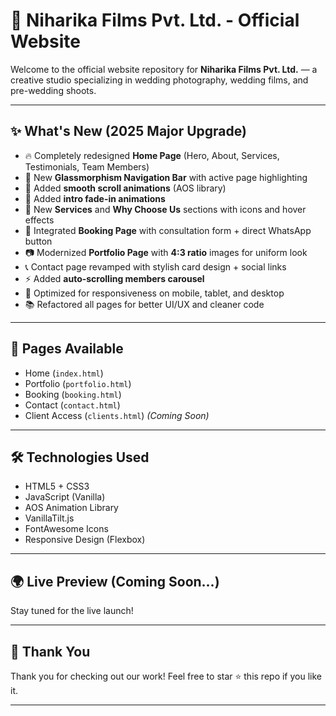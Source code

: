 # 📸 Niharika Films Pvt. Ltd. - Official Website

Welcome to the official website repository for **Niharika Films Pvt. Ltd.** — a creative studio specializing in wedding photography, wedding films, and pre-wedding shoots.

---

## ✨ What's New (2025 Major Upgrade)

- 🔥 Completely redesigned **Home Page** (Hero, About, Services, Testimonials, Team Members)
- 🎨 New **Glassmorphism Navigation Bar** with active page highlighting
- 🧩 Added **smooth scroll animations** (AOS library)
- 🚀 Added **intro fade-in animations**
- 🌟 New **Services** and **Why Choose Us** sections with icons and hover effects
- 💬 Integrated **Booking Page** with consultation form + direct WhatsApp button
- 📷 Modernized **Portfolio Page** with **4:3 ratio** images for uniform look
- 📞 Contact page revamped with stylish card design + social links
- ⚡ Added **auto-scrolling members carousel** 
- 🧹 Optimized for responsiveness on mobile, tablet, and desktop
- 📚 Refactored all pages for better UI/UX and cleaner code

---

## 🚀 Pages Available

- Home (`index.html`)
- Portfolio (`portfolio.html`)
- Booking (`booking.html`)
- Contact (`contact.html`)
- Client Access (`clients.html`) *(Coming Soon)*

---

## 🛠️ Technologies Used

- HTML5 + CSS3
- JavaScript (Vanilla)
- AOS Animation Library
- VanillaTilt.js
- FontAwesome Icons
- Responsive Design (Flexbox)

---

## 🌍 Live Preview (Coming Soon...)

Stay tuned for the live launch!

---

## 👋 Thank You
Thank you for checking out our work! Feel free to star ⭐ this repo if you like it.

---
